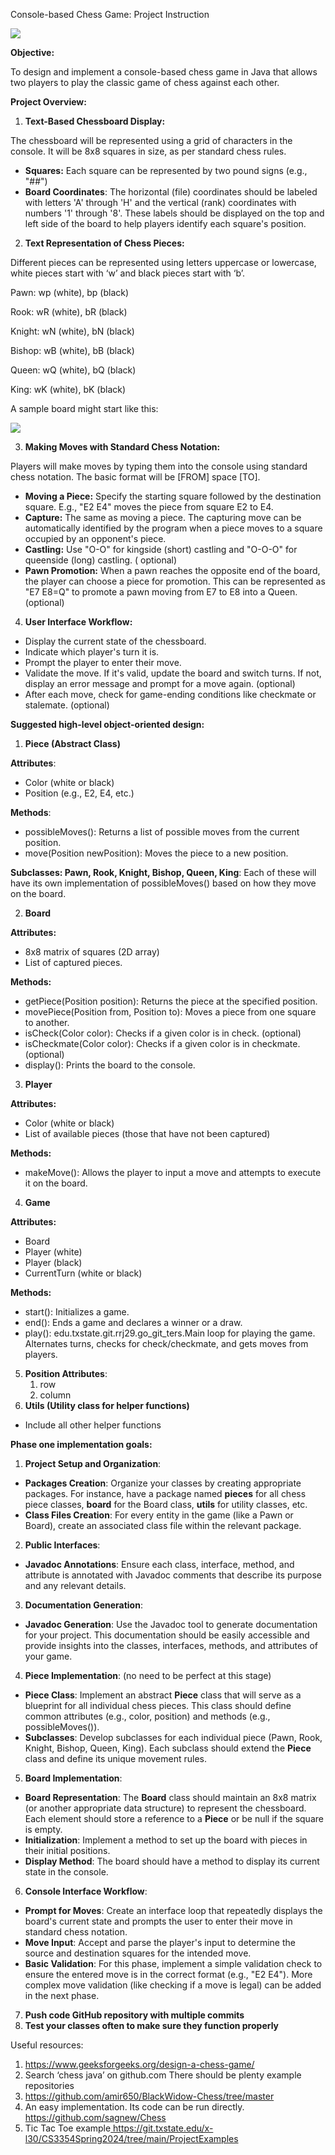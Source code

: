 ﻿Console-based Chess Game: Project Instruction

![](rcs/imgs/Aspose.Words.32c4c3e0-bf9e-4ed4-b40e-a645831afd94.001.jpeg)

**Objective:**

To design and implement a console-based chess game in Java that allows two players to play the
classic game of chess against each other.

**Project Overview:**

1. **Text-Based Chessboard Display:**

The chessboard will be represented using a grid of characters in the console. It will be 8x8 squares
in size, as per standard chess rules.

- **Squares:** Each square can be represented by two pound signs (e.g., "##")
- **Board Coordinates**: The horizontal (file) coordinates should be labeled with letters 'A'
  through 'H' and the vertical (rank) coordinates with numbers '1' through '8'. These labels should
  be displayed on the top and left side of the board to help players identify each square's
  position.

2. **Text Representation of Chess Pieces:**

Different pieces can be represented using letters uppercase or lowercase, white pieces start with
‘w’ and black pieces start with ‘b’.

Pawn: wp (white), bp (black)

Rook: wR (white), bR (black)

Knight: wN (white), bN (black)

Bishop: wB (white), bB (black)

Queen: wQ (white), bQ (black)

King: wK (white), bK (black)

A sample board might start like this:

![](rcs/imgs/Aspose.Words.32c4c3e0-bf9e-4ed4-b40e-a645831afd94.002.png)

3. **Making Moves with Standard Chess Notation:**

Players will make moves by typing them into the console using standard chess notation. The basic
format will be [FROM] space [TO].

- **Moving a Piece:** Specify the starting square followed by the destination square. E.g., "E2 E4"
  moves the piece from square E2 to E4.
- **Capture:** The same as moving a piece. The capturing move can be automatically identified by the
  program when a piece moves to a square occupied by an opponent's piece.
- **Castling:** Use "O-O" for kingside (short) castling and "O-O-O" for queenside (long) castling. (
  optional)
- **Pawn Promotion:** When a pawn reaches the opposite end of the board, the player can choose a
  piece for promotion. This can be represented as "E7 E8=Q" to promote a pawn moving from E7 to E8
  into a Queen. (optional)

4. **User Interface Workflow:**

- Display the current state of the chessboard.
- Indicate which player's turn it is.
- Prompt the player to enter their move.
- Validate the move. If it's valid, update the board and switch turns. If not, display an error
  message and prompt for a move again. (optional)
- After each move, check for game-ending conditions like checkmate or stalemate. (optional)

**Suggested high-level object-oriented design:**

1. **Piece (Abstract Class)**

**Attributes**:

- Color (white or black)
- Position (e.g., E2, E4, etc.)

**Methods**:

- possibleMoves(): Returns a list of possible moves from the current position.
- move(Position newPosition): Moves the piece to a new position.

**Subclasses: Pawn, Rook, Knight, Bishop, Queen, King**: Each of these will have its own
implementation of possibleMoves() based on how they move on the board.

2. **Board**

**Attributes:**

- 8x8 matrix of squares (2D array)
- List of captured pieces.

**Methods:**

- getPiece(Position position): Returns the piece at the specified position.
- movePiece(Position from, Position to): Moves a piece from one square to another.
- isCheck(Color color): Checks if a given color is in check. (optional)
- isCheckmate(Color color): Checks if a given color is in checkmate. (optional)
- display(): Prints the board to the console.

3. **Player**

**Attributes:**

- Color (white or black)
- List of available pieces (those that have not been captured)

**Methods:**

- makeMove(): Allows the player to input a move and attempts to execute it on the board.

4. **Game**

**Attributes:**

- Board
- Player (white)
- Player (black)
- CurrentTurn (white or black)

**Methods:**

- start(): Initializes a game.
- end(): Ends a game and declares a winner or a draw.
- play(): edu.txstate.git.rrj29.go_git_ters.Main loop for playing the game. Alternates turns, checks for check/checkmate, and gets
  moves from players.

5. **Position Attributes**:
    1. row
    1. column
5. **Utils (Utility class for helper functions)**

- Include all other helper functions

**Phase one implementation goals:**

1. **Project Setup and Organization**:

- **Packages Creation**: Organize your classes by creating appropriate packages. For instance, have
  a package named **pieces** for all chess piece classes, **board** for the Board class, **utils**
  for utility classes, etc.
- **Class Files Creation**: For every entity in the game (like a Pawn or Board), create an
  associated class file within the relevant package.

2. **Public Interfaces**:

- **Javadoc Annotations**: Ensure each class, interface, method, and attribute is annotated with
  Javadoc comments that describe its purpose and any relevant details.

3. **Documentation Generation**:

- **Javadoc Generation**: Use the Javadoc tool to generate documentation for your project. This
  documentation should be easily accessible and provide insights into the classes, interfaces,
  methods, and attributes of your game.

4. **Piece Implementation**: (no need to be perfect at this stage)

- **Piece Class**: Implement an abstract **Piece** class that will serve as a blueprint for all
  individual chess pieces. This class should define common attributes (e.g., color, position) and
  methods (e.g., possibleMoves()).
- **Subclasses**: Develop subclasses for each individual piece (Pawn, Rook, Knight, Bishop, Queen,
  King). Each subclass should extend the **Piece** class and define its unique movement rules.

5. **Board Implementation**:

- **Board Representation**: The **Board** class should maintain an 8x8 matrix (or another
  appropriate data structure) to represent the chessboard. Each element should store a reference to
  a **Piece** or be null if the square is empty.
- **Initialization**: Implement a method to set up the board with pieces in their initial positions.
- **Display Method**: The board should have a method to display its current state in the console.

6. **Console Interface Workflow**:

- **Prompt for Moves**: Create an interface loop that repeatedly displays the board's current state
  and prompts the user to enter their move in standard chess notation.
- **Move Input**: Accept and parse the player's input to determine the source and destination
  squares for the intended move.
- **Basic Validation**: For this phase, implement a simple validation check to ensure the entered
  move is in the correct format (e.g., "E2 E4"). More complex move validation (like checking if a
  move is legal) can be added in the next phase.

7. **Push code GitHub repository with multiple commits**
7. **Test your classes often to make sure they function properly**

Useful resources:

1. [https://www.geeksforgeeks.org/design-a-chess-game/ ](https://www.geeksforgeeks.org/design-a-chess-game/)
1. Search ‘chess java’ on github.com There should be plenty example repositories
1. [https://github.com/amir650/BlackWidow-Chess/tree/master ](https://github.com/amir650/BlackWidow-Chess/tree/master)
1. An easy implementation. Its code can be run
   directly.[ https://github.com/sagnew/Chess ](https://github.com/sagnew/Chess)
1. Tic Tac Toe
   example[ https://git.txstate.edu/x- l30/CS3354Spring2024/tree/main/ProjectExamples ](https://git.txstate.edu/x-l30/CS3354Spring2024/tree/main/ProjectExamples)
